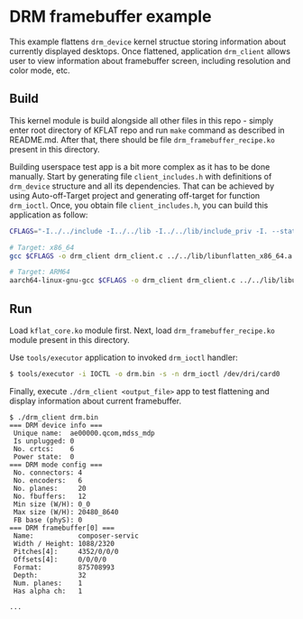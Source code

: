# DRM framebuffer example

This example flattens `drm_device` kernel structue storing information about currently 
displayed desktops. Once flattened, application `drm_client` allows user to view 
information about framebuffer screen, including resolution and color mode, etc.

## Build

This kernel module is build alongside all other files in this repo - simply enter root
directory of KFLAT repo and run `make` command as described in README.md. After that,
there should be file `drm_framebuffer_recipe.ko` present in this directory.

Building userspace test app is a bit more complex as it has to be done manually. Start
by generating file `client_includes.h` with definitions of `drm_device` structure and all its dependencies. That can be achieved by using Auto-off-Target project and generating off-target for function `drm_ioctl`. Once, you obtain file `client_includes.h`, you can build this application as follow:

```bash
CFLAGS="-I../../include -I../../lib -I../../lib/include_priv -I. --static"

# Target: x86_64
gcc $CFLAGS -o drm_client drm_client.c ../../lib/libunflatten_x86_64.a -lstdc++

# Target: ARM64
aarch64-linux-gnu-gcc $CFLAGS -o drm_client drm_client.c ../../lib/libunflatten_arm64.a -lstdc++
```

## Run

Load `kflat_core.ko` module first. Next, load `drm_framebuffer_recipe.ko` module present in this directory.

Use `tools/executor` application to invoked `drm_ioctl` handler:

```bash
$ tools/executor -i IOCTL -o drm.bin -s -n drm_ioctl /dev/dri/card0
```

Finally, execute `./drm_client <output_file>` app to test flattening and display information about current framebuffer.

```
$ ./drm_client drm.bin
=== DRM device info ===
 Unique name:  ae00000.qcom,mdss_mdp
 Is unplugged: 0
 No. crtcs:    6
 Power state:  0
=== DRM mode config ===
 No. connectors: 4
 No. encoders:   6
 No. planes:     20
 No. fbuffers:   12
 Min size (W/H): 0_0
 Max size (W/H): 20480_8640
 FB base (phyS): 0
=== DRM framebuffer[0] ===
 Name:           composer-servic
 Width / Height: 1088/2320
 Pitches[4]:     4352/0/0/0
 Offsets[4]:     0/0/0/0
 Format:         875708993
 Depth:          32
 Num. planes:    1
 Has alpha ch:   1

...
```
